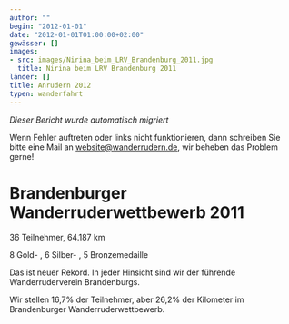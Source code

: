 ```yaml
---
author: ""
begin: "2012-01-01"
date: "2012-01-01T01:00:00+02:00"
gewässer: []
images:
- src: images/Nirina_beim_LRV_Brandenburg_2011.jpg
  title: Nirina beim LRV Brandenburg 2011
länder: []
title: Anrudern 2012
typen: wanderfahrt
---
```



*Dieser Bericht wurde automatisch migriert*

Wenn Fehler auftreten oder links nicht funktionieren, dann schreiben Sie bitte eine Mail an website@wanderrudern.de, wir beheben das Problem gerne!



# Brandenburger Wanderruderwettbewerb 2011


36 Teilnehmer, 64.187 km

8 Gold- , 6 Silber- , 5 Bronzemedaille

Das ist neuer Rekord. In jeder Hinsicht sind wir der führende Wanderruderverein Brandenburgs.

Wir stellen 16,7% der Teilnehmer, aber 26,2% der Kilometer im Brandenburger Wanderruderwettbewerb.
